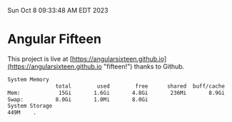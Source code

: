 Sun Oct  8 09:33:48 AM EDT 2023

# Angular Fifteen


This project is live at [https://angularsixteen.github.io](https://angularsixteen.github.io "fifteen!") thanks to Github.

```bash
System Memory
               total        used        free      shared  buff/cache   available
Mem:            15Gi       1.6Gi       4.8Gi       236Mi       8.9Gi        13Gi
Swap:          8.0Gi       1.0Mi       8.0Gi
System Storage
449M	.
```
```bash
